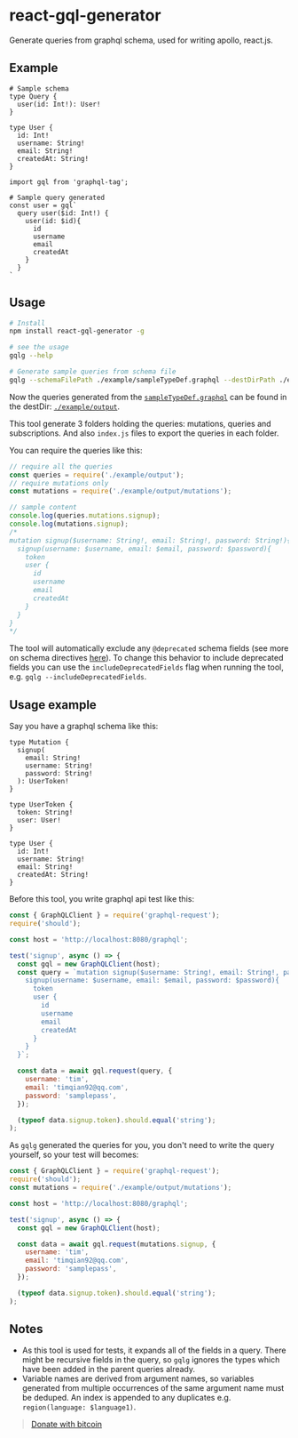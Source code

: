 # react-gql-generator

Generate queries from graphql schema, used for writing apollo, react.js.

## Example
```gql
# Sample schema
type Query {
  user(id: Int!): User!
}

type User {
  id: Int!
  username: String!
  email: String!
  createdAt: String!
}
```

```gql
import gql from 'graphql-tag';

# Sample query generated
const user = gql`
  query user($id: Int!) {
    user(id: $id){
      id
      username
      email
      createdAt
    }
  }
`
```

## Usage
```bash
# Install
npm install react-gql-generator -g

# see the usage
gqlg --help

# Generate sample queries from schema file
gqlg --schemaFilePath ./example/sampleTypeDef.graphql --destDirPath ./example/output --depthLimit 5
```

Now the queries generated from the [`sampleTypeDef.graphql`](./example/sampleTypeDef.graphql) can be found in the destDir: [`./example/output`](./example/output).

This tool generate 3 folders holding the queries: mutations, queries and subscriptions. And also `index.js` files to export the queries in each folder.

You can require the queries like this:

```js
// require all the queries
const queries = require('./example/output');
// require mutations only
const mutations = require('./example/output/mutations');

// sample content
console.log(queries.mutations.signup);
console.log(mutations.signup);
/*
mutation signup($username: String!, email: String!, password: String!){
  signup(username: $username, email: $email, password: $password){
    token
    user {
      id
      username
      email
      createdAt
    }
  }
}
*/

```

The tool will automatically exclude any `@deprecated` schema fields (see more on schema directives [here](https://www.apollographql.com/docs/graphql-tools/schema-directives)). To change this behavior to include deprecated fields you can use the `includeDeprecatedFields` flag when running the tool, e.g. `gqlg --includeDeprecatedFields`.

## Usage example

Say you have a graphql schema like this: 

```gql
type Mutation {
  signup(
    email: String!
    username: String!
    password: String!
  ): UserToken!
}

type UserToken {
  token: String!
  user: User!
}

type User {
  id: Int!
  username: String!
  email: String!
  createdAt: String!
}
```

Before this tool, you write graphql api test like this:

```js
const { GraphQLClient } = require('graphql-request');
require('should');

const host = 'http://localhost:8080/graphql';

test('signup', async () => {
  const gql = new GraphQLClient(host);
  const query = `mutation signup($username: String!, email: String!, password: String!){
    signup(username: $username, email: $email, password: $password){
      token
      user {
        id
        username
        email
        createdAt
      }
    }
  }`;

  const data = await gql.request(query, {
    username: 'tim',
    email: 'timqian92@qq.com',
    password: 'samplepass',
  });

  (typeof data.signup.token).should.equal('string');
);
```

As `gqlg` generated the queries for you, you don't need to write the query yourself, so your test will becomes:

```js
const { GraphQLClient } = require('graphql-request');
require('should');
const mutations = require('./example/output/mutations');

const host = 'http://localhost:8080/graphql';

test('signup', async () => {
  const gql = new GraphQLClient(host);

  const data = await gql.request(mutations.signup, {
    username: 'tim',
    email: 'timqian92@qq.com',
    password: 'samplepass',
  });

  (typeof data.signup.token).should.equal('string');
);
```

## Notes

- As this tool is used for tests, it expands all of the fields in a query. There might be recursive fields in the query, so `gqlg` ignores the types which have been added in the parent queries already.
- Variable names are derived from argument names, so variables generated from multiple occurrences of the same argument name must be deduped. An index is appended to any duplicates e.g. `region(language: $language1)`.

> [Donate with bitcoin](https://getcryptoo.github.io/)
